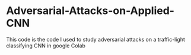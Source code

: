 # Adversarial-Attacks-on-Applied-CNN
This code is the code I used to study adversarial attacks on a traffic-light classifying CNN in google Colab
